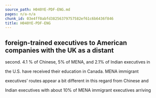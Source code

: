 ```yaml
---
source_path: H040YE-PDF-ENG.md
pages: n/a-n/a
chunk_id: 03e4ff0abfd38256379757582ef61c6b6436f846
title: H040YE-PDF-ENG
---
```

## foreign-trained executives to American companies with the UK as a distant

second. 4.1 % of Chinese, 5% of MENA, and 2.1% of Indian executives in

the U.S. have received their education in Canada. MENA immigrant

executives’ routes appear a bit different in this regard from Chinese and

Indian executives with about 10% of MENA immigrant executives arriving
